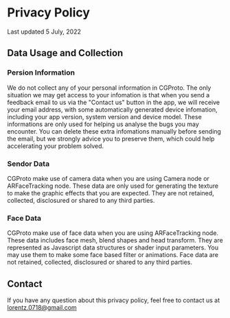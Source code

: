 # Privacy Policy

Last updated 5 July, 2022

## Data Usage and Collection

### Persion Information

We do not collect any of your personal information in CGProto. The only situation we may get access to your infomation is that when you send a feedback email to us via the "Contact us" button in the app, we will receive your email address, with some automatically generated device infomation, including your app version, system version and device model. These informations are only used for helping us analyse the bugs you may encounter. You can delete these extra infomations manually before sending the email, but we strongly advice you to preserve them, which could help accelerating your problem solved.


### Sendor Data

CGProto make use of camera data when you are using Camera node or ARFaceTracking node. These data are only used for generating the texture to make the graphic effects that you are expected. They are not retained, collected, disclosured or shared to any third parties.

### Face Data

CGProto make use of face data when you are using ARFaceTracking node. These data includes face mesh, blend shapes and head transform. They are represented as Javascript data structures or shader input parameters. You may use them to make some face based filter or animations. Face data are not retained, collected, disclosured or shared to any third parties.


## Contact

If you have any question about this privacy policy, feel free to contact us at [lorentz.0718@gmail.com](mailto:lorentz.0718@gmail.com)
